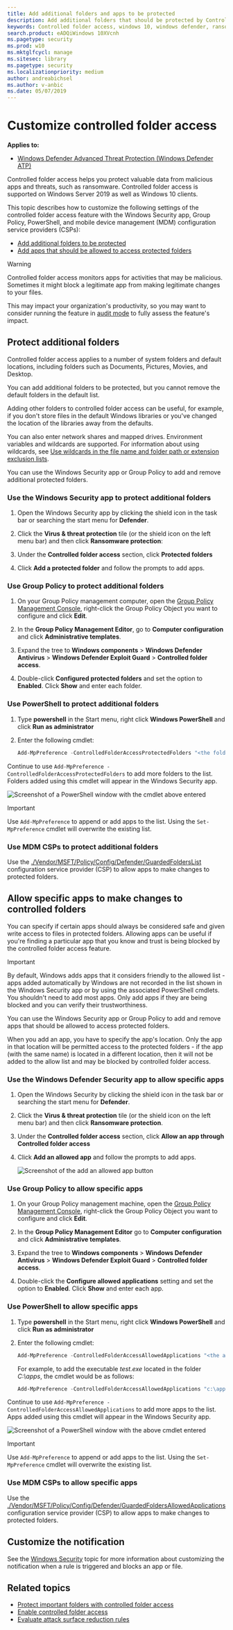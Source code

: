 ```yaml
---
title: Add additional folders and apps to be protected 
description: Add additional folders that should be protected by Controlled folder access, or whitelist apps that are incorrectly blocking changes to important files.
keywords: Controlled folder access, windows 10, windows defender, ransomware, protect, files, folders, customize, add folder, add app, whitelist, add executable
search.product: eADQiWindows 10XVcnh
ms.pagetype: security
ms.prod: w10
ms.mktglfcycl: manage
ms.sitesec: library
ms.pagetype: security
ms.localizationpriority: medium
author: andreabichsel
ms.author: v-anbic
ms.date: 05/07/2019
---
```


# Customize controlled folder access

**Applies to:**

- [Windows Defender Advanced Threat Protection (Windows Defender ATP)](https://go.microsoft.com/fwlink/p/?linkid=2069559)

Controlled folder access helps you protect valuable data from malicious apps and threats, such as ransomware. Controlled folder access is supported on Windows Server 2019 as well as Windows 10 clients.

This topic describes how to customize the following settings of the controlled folder access feature with the Windows Security app, Group Policy, PowerShell, and mobile device management (MDM) configuration service providers (CSPs):

- [Add additional folders to be protected](#protect-additional-folders)
- [Add apps that should be allowed to access protected folders](#allow-specific-apps-to-make-changes-to-controlled-folders)

>[!WARNING]
>Controlled folder access monitors apps for activities that may be malicious. Sometimes it might block a legitimate app from making legitimate changes to your files.
>
>This may impact your organization's productivity, so you may want to consider running the feature in [audit mode](audit-windows-defender-exploit-guard.md) to fully assess the feature's impact.

 ## Protect additional folders

Controlled folder access applies to a number of system folders and default locations, including folders such as Documents, Pictures, Movies, and Desktop.

You can add additional folders to be protected, but you cannot remove the default folders in the default list.

Adding other folders to controlled folder access can be useful, for example, if you don't store files in the default Windows libraries or you've changed the location of the libraries away from the defaults.

You can also enter network shares and mapped drives. Environment variables and wildcards are supported. For information about using wildcards, see [Use wildcards in the file name and folder path or extension exclusion lists](https://docs.microsoft.com/en-us/windows/security/threat-protection/windows-defender-antivirus/configure-extension-file-exclusions-windows-defender-antivirus#use-wildcards-in-the-file-name-and-folder-path-or-extension-exclusion-lists). 


You can use the Windows Security app or Group Policy to add and remove additional protected folders.

### Use the Windows Security app to protect additional folders

1. Open the Windows Security app by clicking the shield icon in the task bar or searching the start menu for **Defender**.

2. Click the **Virus & threat protection** tile (or the shield icon on the left menu bar) and then click **Ransomware protection**:

3. Under the **Controlled folder access** section, click **Protected folders**

4. Click **Add a protected folder** and follow the prompts to add apps.
 
### Use Group Policy to protect additional folders

1.  On your Group Policy management computer, open the [Group Policy Management Console](https://technet.microsoft.com/library/cc731212.aspx), right-click the Group Policy Object you want to configure and click **Edit**.

2.  In the **Group Policy Management Editor**, go to **Computer configuration** and click **Administrative templates**.

3.  Expand the tree to **Windows components** > **Windows Defender Antivirus** > **Windows Defender Exploit Guard** > **Controlled folder access**.

4. Double-click **Configured protected folders** and set the option to **Enabled**. Click **Show** and enter each folder.

### Use PowerShell to protect additional folders

1. Type **powershell** in the Start menu, right click **Windows PowerShell** and click **Run as administrator**
2. Enter the following cmdlet:

    ```PowerShell
    Add-MpPreference -ControlledFolderAccessProtectedFolders "<the folder to be protected>"
    ```

Continue to use `Add-MpPreference -ControlledFolderAccessProtectedFolders` to add more folders to the list. Folders added using this cmdlet will appear in the Windows Security app.

![Screenshot of a PowerShell window with the cmdlet above entered](images/cfa-allow-folder-ps.png)

>[!IMPORTANT]
>Use `Add-MpPreference` to append or add apps to the list. Using the `Set-MpPreference` cmdlet will overwrite the existing list. 

### Use MDM CSPs to protect additional folders

Use the [./Vendor/MSFT/Policy/Config/Defender/GuardedFoldersList](https://docs.microsoft.com/windows/client-management/mdm/policy-csp-defender#defender-guardedfolderslist) configuration service provider (CSP) to allow apps to make changes to protected folders.

## Allow specific apps to make changes to controlled folders

You can specify if certain apps should always be considered safe and given write access to files in protected folders. Allowing apps can be useful if you're finding a particular app that you know and trust is being blocked by the controlled folder access feature. 

>[!IMPORTANT]
>By default, Windows adds apps that it considers friendly to the allowed list - apps added automatically by Windows are not recorded in the list shown in the Windows Security app or by using the associated PowerShell cmdlets.
>You shouldn't need to add most apps. Only add apps if they are being blocked and you can verify their trustworthiness.

You can use the Windows Security app or Group Policy to add and remove apps that should be allowed to access protected folders.

When you add an app, you have to specify the app's location. Only the app in that location will be permitted access to the protected folders - if the app (with the same name) is located in a different location, then it will not be added to the allow list and may be blocked by controlled folder access.

### Use the Windows Defender Security app to allow specific apps

1. Open the Windows Security by clicking the shield icon in the task bar or searching the start menu for **Defender**.

2. Click the **Virus & threat protection** tile (or the shield icon on the left menu bar) and then click **Ransomware protection**.

3.	Under the **Controlled folder access** section, click **Allow an app through Controlled folder access**

4. Click **Add an allowed app** and follow the prompts to add apps.

    ![Screenshot of the add an allowed app button](images/cfa-allow-app.png)

### Use Group Policy to allow specific apps

1.  On your Group Policy management machine, open the [Group Policy Management Console](https://technet.microsoft.com/library/cc731212.aspx), right-click the Group Policy Object you want to configure and click **Edit**.

2.  In the **Group Policy Management Editor** go to **Computer configuration** and click **Administrative templates**.

3.  Expand the tree to **Windows components** > **Windows Defender Antivirus** > **Windows Defender Exploit Guard** > **Controlled folder access**.

4. Double-click the **Configure allowed applications** setting and set the option to **Enabled**. Click **Show** and enter each app.

### Use PowerShell to allow specific apps

1. Type **powershell** in the Start menu, right click **Windows PowerShell** and click **Run as administrator**
2. Enter the following cmdlet:

    ```PowerShell
    Add-MpPreference -ControlledFolderAccessAllowedApplications "<the app that should be allowed, including the path>"
    ```

    For example, to add the executable *test.exe* located in the folder *C:\apps*, the cmdlet would be as follows:

    ```PowerShell
    Add-MpPreference -ControlledFolderAccessAllowedApplications "c:\apps\test.exe"
    ```
Continue to use `Add-MpPreference -ControlledFolderAccessAllowedApplications` to add more apps to the list. Apps added using this cmdlet will appear in the Windows Security app.

![Screenshot of a PowerShell window with the above cmdlet entered](images/cfa-allow-app-ps.png)

>[!IMPORTANT]
>Use `Add-MpPreference` to append or add apps to the list. Using the `Set-MpPreference` cmdlet will overwrite the existing list. 

### Use MDM CSPs to allow specific apps

Use the [./Vendor/MSFT/Policy/Config/Defender/GuardedFoldersAllowedApplications](https://docs.microsoft.com/windows/client-management/mdm/policy-csp-defender#defender-guardedfoldersallowedapplications) configuration service provider (CSP) to allow apps to make changes to protected folders. 

## Customize the notification

See the [Windows Security](../windows-defender-security-center/windows-defender-security-center.md#customize-notifications-from-the-windows-defender-security-center) topic for more information about customizing the notification when a rule is triggered and blocks an app or file.

## Related topics
- [Protect important folders with controlled folder access](controlled-folders-exploit-guard.md)
- [Enable controlled folder access](enable-controlled-folders-exploit-guard.md) 
- [Evaluate attack surface reduction rules](evaluate-windows-defender-exploit-guard.md)